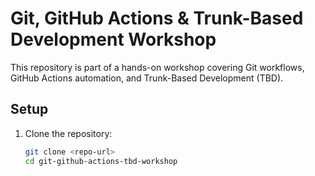# Git, GitHub Actions & Trunk-Based Development Workshop

This repository is part of a hands-on workshop covering Git workflows, GitHub Actions automation, and Trunk-Based Development (TBD).

## Setup

1. Clone the repository:

   ```sh
   git clone <repo-url>
   cd git-github-actions-tbd-workshop
